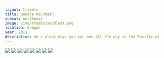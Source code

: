 ```yaml
--- 
layout: travels
title: Saddle Mountain
subcat: northwest
image: /img/thumbs/saddlemt.png
location: Oregon
year: 2011
description: On a clear day, you can see all the way to the Pacific at Astoria.
---
```


 <img src="https://lh4.googleusercontent.com/-lYXxqaHOOwo/T2KtT8iSItI/AAAAAAAACak/0VGnCM4ITnE/w600-h450-no/DSCF3853.png">

 <img src="https://lh3.googleusercontent.com/1TGQNzlHRla8nJpcYK64JDk2_OnrMx82hc1Qbgcj8w=w600-h450-no">

 <img src="https://lh4.googleusercontent.com/-JMkparfHJ2s/T2KtS1Z2G1I/AAAAAAAACaY/-kOXO2OvxPw/w391-h521-no/DSCF3842.png">

 <img src="https://lh4.googleusercontent.com/-87XBCtyfaIw/T2KtSkQzzrI/AAAAAAAACaE/u95hzJQfjIM/w600-h450-no/DSCF3845.png">

 <img src="https://lh5.googleusercontent.com/-QKf0KSz_D-U/T2KtTj2kE0I/AAAAAAAACaw/x7_nnMlkgeI/w391-h521-no/DSCF3848.png">

 <img src="https://lh5.googleusercontent.com/-1uuFjw4xmRc/T2KtTmawHII/AAAAAAAACag/YBufWym2Twk/w391-h521-no/DSCF3849.png">

 <img src="https://lh4.googleusercontent.com/-WDJjhKc0JTo/T2KtU0FyHOI/AAAAAAAACbE/pwkPTldPAvo/w391-h521-no/DSCF3854.png">

 <img src="https://lh3.googleusercontent.com/-6itxVyd1Klo/T2KtU7iDeuI/AAAAAAAACbA/oDCz5TICABU/w600-h450-no/saddlemt-view.png">


